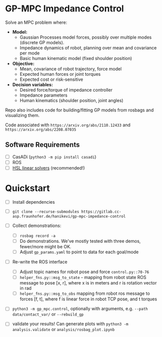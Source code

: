# GP-MPC Impedance Control

Solve an MPC problem where:
 - **Model:** 
   - Gaussian Processes model forces, possibly over multiple modes (discrete GP models).
   - Impedance dynamics of robot, planning over mean and covariance per mode
   - Basic human kinematic model (fixed shoulder position)
 - **Objective:**
   - Mean, covariance of robot trajectory, force model
   - Expected human forces or joint torques
   - Expected cost or risk-sensitive
 - **Decision variables:**
    - Desired force/torque of impedance controller
    - Impedance parameters
    - Human kinematics (shoulder position, joint angles) 

Repo also includes code for building/fitting GP models from rosbags and visualizing them.

Code associated with `https://arxiv.org/abs/2110.12433` and `https://arxiv.org/abs/2208.07035`


## Software Requirements
 - [ ] CasADi (`python3 -m pip install casadi`)
 - [ ] ROS
 - [ ] [HSL linear solvers](https://github.com/casadi/casadi/wiki/Obtaining-HSL) (recommended!)

# Quickstart
 - [ ] Install dependencies
 - [ ] `git clone --recurse-submodules https://gitlab.cc-asp.fraunhofer.de/hanikevi/gp-mpc-impedance-control`
 - [ ] Collect demonstrations:
   - [ ] `rosbag record -a`
   - [ ] Do demonstrations. We've mostly tested with three demos, fewer/more might be OK.
   - [ ] Adjust `gp_params.yaml` to point to data for each goal/mode
 - [ ] Re-write the ROS interface
   - [ ] Adjust topic names for robot pose and force `control.py::70-76`
   - [ ] `helper_fns.py::msg_to_state` - mapping from robot state ROS message to pose [x, r], where x is in meters and r is rotation vector in rad
   - [ ]   `helper_fns.py::msg_to_obs` mapping from robot ros message to forces [f, t], where f is linear force in robot TCP pose, and t torques
 - [ ] `python3 -m gp_mpc.control`, optionally with arguments, e.g. `--path data/contact_var/` or `--rebuild_gp`
 - [ ] validate your results! Can generate plots with `python3 -m analysis.validate` or `analysis/rosbag_plot.ipynb`

